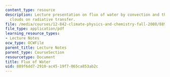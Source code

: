 ```yaml
---
content_type: resource
description: Lecture presentation on flux of water by convection and the effects of
  clouds on radiative transfer.
file: /media/courses/12-842-climate-physics-and-chemistry-fall-2008/889f6dd72910ac4519f7065ca853ab2c_part6_4.pdf
file_type: application/pdf
learning_resource_types:
- Lecture Notes
ocw_type: OCWFile
parent_title: Lecture Notes
parent_type: CourseSection
resourcetype: Document
title: Flux of Water
uid: 889f6dd7-2910-ac45-19f7-065ca853ab2c
---
```

